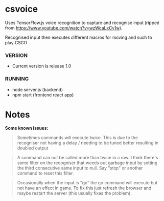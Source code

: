 # csvoice
Uses TensorFlow.js voice recognition to capture and recognise input (ripped from https://www.youtube.com/watch?v=wzWcaLkCy1w).

Recognised input then executes different macros for moving and such to play CSGO

### VERSION
- Current version is release 1.0

### RUNNING
- node server.js (backend)
- npm start (frontend react app)

# Notes
**Some known issues:**
>Sometimes commands will execute twice. This is due to the recogniser not having a delay / needing to be tuned better resulting in doubled output

>A command can not be called more than twice in a row. I think there's some filter on the recogniser that weeds out garbage input by setting the third consecutive same input to null. Say "stop" or another command to reset this filter.

>Occasionally when the input is "go" the go command will execute but not have an effect in game. To fix this just refresh the browser and maybe restart the server (this usually fixes the problem).

